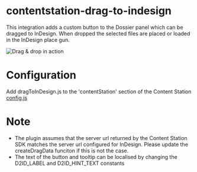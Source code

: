 # contentstation-drag-to-indesign
This integration adds a custom button to the Dossier panel which can be dragged to InDesign. When dropped the selected files are placed or loaded in the InDesign place gun.

![Drag & drop in action](https://github.com/WoodWing/contentstation-drag-to-indesign/blob/master/drag-to-indesign.gif "Drag & drop in action")

# Configuration
Add dragToInDesign.js to the 'contentStation' section of the Content Station [config.js](https://helpcenter.woodwing.com/hc/en-us/articles/115005560243-Configuring-Content-Station-Aurora) 

# Note
* The plugin assumes that the server url returned by the Content Station SDK matches the server url configured for InDesign. Please update the createDragData funciton if this is not the case. 
* The text of the button and tooltip can be localised by changing the D2ID_LABEL and D2ID_HINT_TEXT constants
